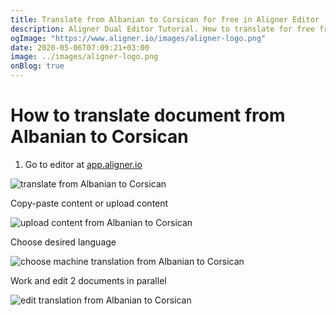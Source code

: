 ```yaml
---
title: Translate from Albanian to Corsican for free in Aligner Editor
description: Aligner Dual Editor Tutorial. How to translate for free from Albanian to Corsican. Aligner is multilingual document management platform. 
ogImage: "https://www.aligner.io/images/aligner-logo.png"
date: 2020-05-06T07:09:21+03:00
image: ../images/aligner-logo.png
onBlog: true
---
```


# How to translate document from Albanian to Corsican

1. Go to editor at [app.aligner.io](https://app.aligner.io "Aligner App web page")

![translate from Albanian to Corsican](../aligner-blank-editor.png "translate from Albanian to Corsican")

Copy-paste content or upload content

![upload content from Albanian to Corsican](../aligner-uploaded-document.png "upload content from Albanian to Corsican")

Choose desired language

![choose machine translation from Albanian to Corsican](../aligner-language-dropdown.png "choose machine translation from Albanian to Corsican")

Work and edit 2 documents in parallel

![edit translation from Albanian to Corsican](../aligner-double-sitded-editor.png "edit translation from Albanian to Corsican")

